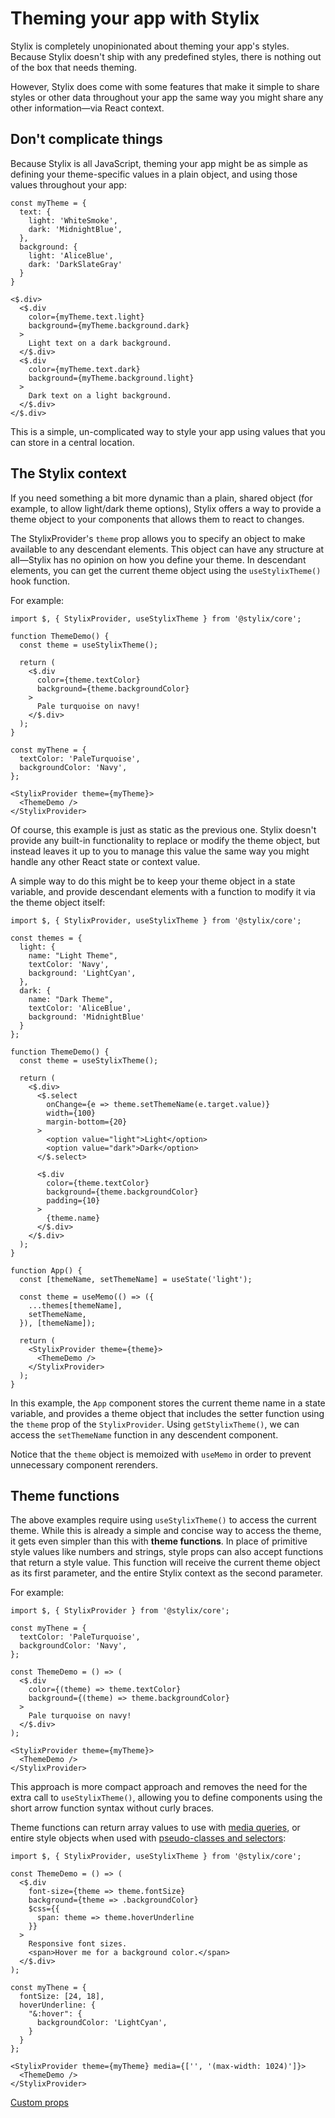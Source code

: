 # Theming your app with Stylix

Stylix is completely unopinionated about theming your app's styles. Because Stylix doesn't ship with any predefined styles, there is nothing out of the box that needs theming.

However, Stylix does come with some features that make it simple to share styles or other data throughout your app the same way you might share any other information—via React context.

## Don't complicate things

Because Stylix is all JavaScript, theming your app might be as simple as defining your theme-specific values in a plain object, and using those values throughout your app:

```tsx-render
const myTheme = {
  text: {
    light: 'WhiteSmoke',
    dark: 'MidnightBlue',
  },
  background: {
    light: 'AliceBlue',
    dark: 'DarkSlateGray'
  }
}

<$.div>
  <$.div 
    color={myTheme.text.light} 
    background={myTheme.background.dark}
  >
    Light text on a dark background.
  </$.div>
  <$.div 
    color={myTheme.text.dark} 
    background={myTheme.background.light}
  >
    Dark text on a light background.
  </$.div>
</$.div>
```

This is a simple, un-complicated way to style your app using values that you can store in a central location.

## The Stylix context

If you need something a bit more dynamic than a plain, shared object (for example, to allow light/dark theme options), Stylix offers a way to provide a theme object to your components that allows them to react to changes.

The StylixProvider's `theme` prop allows you to specify an object to make available to any descendant elements. This object can have any structure at all—Stylix has no opinion on how you define your theme. In descendant elements, you can get the current theme object using the `useStylixTheme()` hook function.

For example:

```tsx-render
import $, { StylixProvider, useStylixTheme } from '@stylix/core';

function ThemeDemo() {
  const theme = useStylixTheme();

  return (
    <$.div 
      color={theme.textColor}
      background={theme.backgroundColor}
    >
      Pale turquoise on navy!
    </$.div>
  );
}

const myThene = {
  textColor: 'PaleTurquoise',
  backgroundColor: 'Navy',
};

<StylixProvider theme={myTheme}>
  <ThemeDemo /> 
</StylixProvider>
```

Of course, this example is just as static as the previous one. Stylix doesn't provide any built-in functionality to replace or modify the theme object, but instead leaves it up to you to manage this value the same way you might handle any other React state or context value.

A simple way to do this might be to keep your theme object in a state variable, and provide descendant elements with a function to modify it via the theme object itself:

```tsx-render-app
import $, { StylixProvider, useStylixTheme } from '@stylix/core';

const themes = {
  light: {
    name: "Light Theme",
    textColor: 'Navy',
    background: 'LightCyan',
  },
  dark: {
    name: "Dark Theme",
    textColor: 'AliceBlue',
    background: 'MidnightBlue'
  }
};

function ThemeDemo() {
  const theme = useStylixTheme();

  return (
    <$.div>
      <$.select 
        onChange={e => theme.setThemeName(e.target.value)}
        width={100}
        margin-bottom={20}
      >
        <option value="light">Light</option>
        <option value="dark">Dark</option>
      </$.select>

      <$.div 
        color={theme.textColor}
        background={theme.backgroundColor}
        padding={10}
      >
        {theme.name}
      </$.div>
    </$.div>
  );
}

function App() {
  const [themeName, setThemeName] = useState('light');

  const theme = useMemo(() => ({
    ...themes[themeName],
    setThemeName,
  }), [themeName]);
  
  return (
    <StylixProvider theme={theme}>
      <ThemeDemo />
    </StylixProvider>
  );
}
```

In this example, the `App` component stores the current theme name in a state variable, and provides a theme object that includes the setter function using the `theme` prop of the `StylixProvider`. Using `getStylixTheme()`, we can access the `setThemeName` function in any descendent component. 

Notice that the `theme` object is memoized with `useMemo` in order to prevent unnecessary component rerenders.

## Theme functions

The above examples require using `useStylixTheme()` to access the current theme. While this is already a simple and concise way to access the theme, it gets even simpler than this with **theme functions**. In place of primitive style values like numbers and strings, style props can also accept functions that return a style value. This function will receive the current theme object as its first parameter, and the entire Stylix context as the second parameter.

For example:

```tsx-render
import $, { StylixProvider } from '@stylix/core';

const myThene = {
  textColor: 'PaleTurquoise',
  backgroundColor: 'Navy',
};

const ThemeDemo = () => (
  <$.div 
    color={(theme) => theme.textColor}
    background={(theme) => theme.backgroundColor}
  >
    Pale turquoise on navy!
  </$.div>
);

<StylixProvider theme={myTheme}>
  <ThemeDemo /> 
</StylixProvider>
```

This approach is more compact approach and removes the need for the extra call to `useStylixTheme()`, allowing you to define components using the short arrow function syntax without curly braces.

Theme functions can return array values to use with [media queries](/media-queries), or entire style objects when used with [pseudo-classes and selectors](/selectors):

```tsx-render
import $, { StylixProvider, useStylixTheme } from '@stylix/core';

const ThemeDemo = () => (
  <$.div 
    font-size={theme => theme.fontSize}
    background={theme => .backgroundColor}
    $css={{
      span: theme => theme.hoverUnderline
    }}
  >
    Responsive font sizes.
    <span>Hover me for a background color.</span>
  </$.div>
);

const myThene = {
  fontSize: [24, 18],
  hoverUnderline: {
    "&:hover": {
      backgroundColor: 'LightCyan',
    }
  }
};

<StylixProvider theme={myTheme} media={['', '(max-width: 1024)']}>
  <ThemeDemo /> 
</StylixProvider>
```

<a href="/custom-props" class="next-link">Custom props</a>
